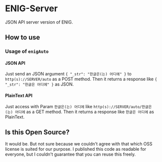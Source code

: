 ENIG-Server
====

JSON API server version of ENIG.

## How to use

### Usage of `enigAuto`

#### JSON API

Just send an JSON argument `{ "_str": "한글은(는) 어디에" }` to `http(s)://SERVER/auto` as a POST method.
Then it returns a response like `{ "_str": "한글은 어디에" }` as JSON.

#### PlainText API

Just access with Param `한글은(는) 어디에` like `http(s)://SERVER/auto/한글은(는) 어디에` as a GET method.
Then it returns a response like `한글은 어디에` as PlainText.

## Is this Open Source?

It would be. But not sure because we couldn't agree with that which OSS license is suited for our purpose.
I published this code as readable for everyone, but I couldn't guarantee that you can reuse this freely.
